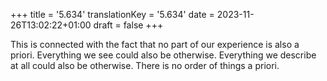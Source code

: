 +++
title = '5.634'
translationKey = '5.634'
date = 2023-11-26T13:02:22+01:00
draft = false
+++

This is connected with the fact that no part of our experience is also a priori.
Everything we see could also be otherwise.
Everything we describe at all could also be otherwise.
There is no order of things a priori.

